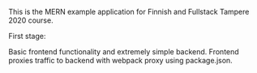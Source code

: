 This is the MERN example application for Finnish and Fullstack Tampere 2020 course.

First stage:

Basic frontend functionality and extremely simple backend. Frontend
proxies traffic to backend with webpack proxy using package.json.